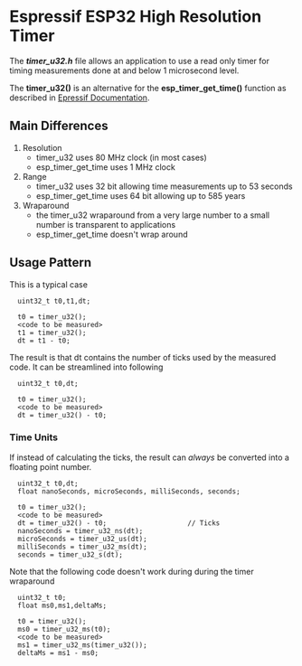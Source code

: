 # Espressif ESP32 High Resolution Timer

The ***timer_u32.h*** file allows an application to use a read only timer for timing measurements done at and below 1 microsecond level.

The **timer_u32()** is an alternative for the **esp_timer_get_time()** function as described in [Epressif Documentation](https://docs.espressif.com/projects/esp-idf/en/latest/esp32/api-reference/system/esp_timer.html).

## Main Differences

1. Resolution
   - timer_u32 uses 80 MHz clock (in most cases)
   - esp_timer_get_time uses 1 MHz clock
1. Range
   - timer_u32 uses 32 bit allowing time measurements up to 53 seconds
   - esp_timer_get_time uses 64 bit allowing up to 585 years
1. Wraparound
   - the timer_u32 wraparound from a very large number to a small number is transparent to applications
   - esp_timer_get_time doesn't wrap around
   
## Usage Pattern

This is a typical case

      uint32_t t0,t1,dt;
   
      t0 = timer_u32();
      <code to be measured>
      t1 = timer_u32();
      dt = t1 - t0;
   
The result is that dt contains the number of ticks used by the measured code.  It can be streamlined into following

      uint32_t t0,dt;
   
      t0 = timer_u32();
      <code to be measured>
      dt = timer_u32() - t0;
   
### Time Units

If instead of calculating the ticks, the result can *always* be converted into a floating point number.

      uint32_t t0,dt;
      float nanoSeconds, microSeconds, milliSeconds, seconds;

      t0 = timer_u32();
      <code to be measured>
      dt = timer_u32() - t0;                    // Ticks
      nanoSeconds = timer_u32_ns(dt);
      microSeconds = timer_u32_us(dt);
      milliSeconds = timer_u32_ms(dt);
      seconds = timer_u32_s(dt);

Note that the following code doesn't work during during the timer wraparound

      uint32_t t0;
      float ms0,ms1,deltaMs;

      t0 = timer_u32();
      ms0 = timer_u32_ms(t0);
      <code to be measured>
      ms1 = timer_u32_ms(timer_u32());
      deltaMs = ms1 - ms0;


  
